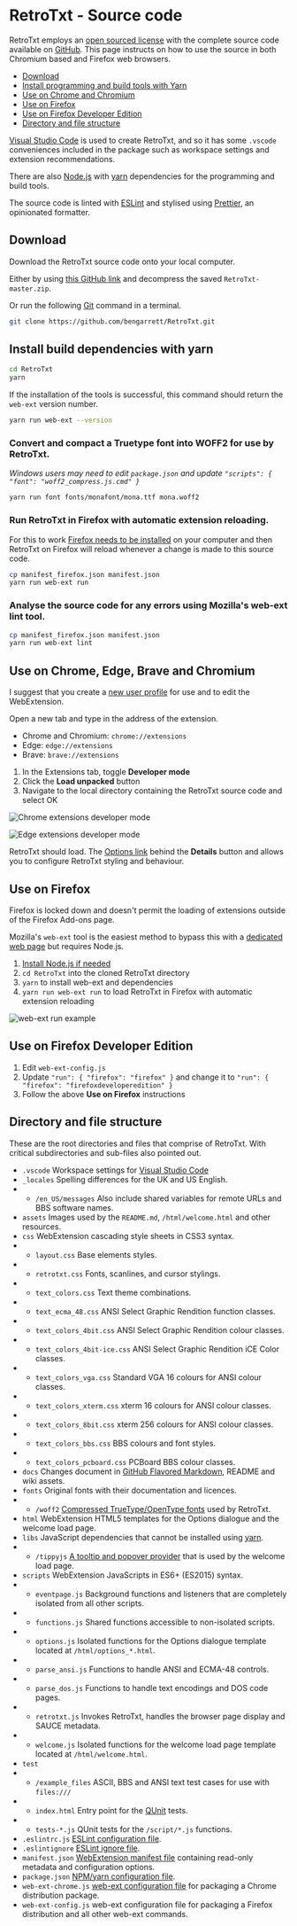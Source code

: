 # RetroTxt - Source code

RetroTxt employs an [open sourced license](https://choosealicense.com/licenses/lgpl-3.0/) with the complete source code available on [GitHub](https://github.com/bengarrett/RetroTxt). This page instructs on how to use the source in both Chromium based and Firefox web browsers.

- [Download](#download)
- [Install programming and build tools with Yarn](#install-yarn)
- [Use on Chrome and Chromium](#chrome)
- [Use on Firefox](#firefox)
- [Use on Firefox Developer Edition](#firefox-dev)
- [Directory and file structure](#directories)

[Visual Studio Code](https://code.visualstudio.com) is used to create RetroTxt, and so it has some `.vscode` conveniences included in the package such as workspace settings and extension recommendations.

There are also [Node.js](https://nodejs.org) with [yarn](https://yarnpkg.com/) dependencies for the programming and build tools.

The source code is linted with [ESLint](https://eslint.org/) and stylised using [Prettier](https://prettier.io/), an opinionated formatter.

<a id="download"></a>

## Download

Download the RetroTxt source code onto your local computer.

Either by using [this GitHub link](https://github.com/bengarrett/RetroTxt/archive/master.zip) and decompress the saved `RetroTxt-master.zip`.

Or run the following [Git](https://git-scm.com/) command in a terminal.

```sh
git clone https://github.com/bengarrett/RetroTxt.git
```

<a id="install-yarn"></a>

## Install build dependencies with yarn

```sh
cd RetroTxt
yarn
```

If the installation of the tools is successful, this command should return the `web-ext` version number.

```sh
yarn run web-ext --version
```

### Convert and compact a Truetype font into WOFF2 for use by RetroTxt.

_Windows users may need to edit `package.json` and update `"scripts": { "font": "woff2_compress.js.cmd" }`_

```sh
yarn run font fonts/monafont/mona.ttf mona.woff2
```

### Run RetroTxt in **Firefox** with automatic extension reloading.

For this to work [Firefox needs to be installed](https://www.mozilla.org/en-US/firefox/) on your computer and then RetroTxt on Firefox will reload whenever a change is made to this source code.

```sh
cp manifest_firefox.json manifest.json
yarn run web-ext run
```

### Analyse the source code for any errors using Mozilla's web-ext lint tool.

```sh
cp manifest_firefox.json manifest.json
yarn run web-ext lint
```

<a id="chrome"></a>

## Use on Chrome, Edge, Brave and Chromium

I suggest that you create a [new user profile](https://support.google.com/chrome/answer/2364824?co=GENIE.Platform%3DDesktop&hl=en) for use and to edit the WebExtension.

Open a new tab and type in the address of the extension.

- Chrome and Chromium: `chrome://extensions`
- Edge: `edge://extensions`
- Brave: `brave://extensions`

1.  In the Extensions tab, toggle **Developer mode**
1.  Click the **Load unpacked** button
1.  Navigate to the local directory containing the RetroTxt source code and select OK

![Chrome extensions developer mode](assets/sourcecode_chrome_loaded.png)

![Edge extensions developer mode](assets/sourcecode_edge_loaded.png)

RetroTxt should load. The [Options link](options) behind the **Details** button and allows you to configure RetroTxt styling and behaviour.

<a id="firefox"></a>

## Use on Firefox

Firefox is locked down and doesn't permit the loading of extensions outside of the Firefox Add-ons page.

Mozilla's `web-ext` tool is the easiest method to bypass this with a [dedicated web page](https://developer.mozilla.org/en-US/Add-ons/WebExtensions/Getting_started_with_web-ext) but requires Node.js.

1. [Install Node.js if needed](https://nodejs.org)
1. `cd RetroTxt` into the cloned RetroTxt directory
1. `yarn` to install web-ext and dependencies
1. `yarn run web-ext run` to load RetroTxt in Firefox with automatic extension reloading

![web-ext run example](assets/web-ext_example.png)

<a id="firefox-dev"></a>

## Use on Firefox Developer Edition

1. Edit `web-ext-config.js`
1. Update `"run": { "firefox": "firefox" }` and change it to `"run": { "firefox": "firefoxdeveloperedition" }`
1. Follow the above **Use on Firefox** instructions

<a id="directories"></a>

## Directory and file structure

These are the root directories and files that comprise of RetroTxt. With critical subdirectories and sub-files also pointed out.

- `.vscode` Workspace settings for [Visual Studio Code](https://code.visualstudio.com/)
- `_locales` Spelling differences for the UK and US English.
- - `/en_US/messages` Also include shared variables for remote URLs and BBS software names.
- `assets` Images used by the `README.md`, `/html/welcome.html` and other resources.
- `css` WebExtension cascading style sheets in CSS3 syntax.
- - `layout.css` Base elements styles.
- - `retrotxt.css` Fonts, scanlines, and cursor stylings.
- - `text_colors.css` Text theme combinations.
- - `text_ecma_48.css` ANSI Select Graphic Rendition function classes.
- - `text_colors_4bit.css` ANSI Select Graphic Rendition colour classes.
- - `text_colors_4bit-ice.css` ANSI Select Graphic Rendition iCE Color classes.
- - `text_colors_vga.css` Standard VGA 16 colours for ANSI colour classes.
- - `text_colors_xterm.css` xterm 16 colours for ANSI colour classes.
- - `text_colors_8bit.css` xterm 256 colours for ANSI colour classes.
- - `text_colors_bbs.css` BBS colours and font styles.
- - `text_colors_pcboard.css` PCBoard BBS colour classes.
- `docs` Changes document in [GitHub Flavored Markdown](https://guides.github.com/features/mastering-markdown/), README and wiki assets.
- `fonts` Original fonts with their documentation and licences.
- - `/woff2` [Compressed TrueType/OpenType fonts](https://developer.mozilla.org/en-US/docs/Web/Guide/WOFF) used by RetroTxt.
- `html` WebExtension HTML5 templates for the Options dialogue and the welcome load page.
- `libs` JavaScript dependencies that cannot be installed using [yarn](https://yarnpkg.com/).
- - `/tippyjs` [A tooltip and popover provider](https://atomiks.github.io/tippyjs/) that is used by the welcome load page.
- `scripts` WebExtension JavaScripts in ES6+ (ES2015) syntax.
- - `eventpage.js` Background functions and listeners that are completely isolated from all other scripts.
- - `functions.js` Shared functions accessible to non-isolated scripts.
- - `options.js` Isolated functions for the Options dialogue template located at `/html/options_*.html`.
- - `parse_ansi.js` Functions to handle ANSI and ECMA-48 controls.
- - `parse_dos.js` Functions to handle text encodings and DOS code pages.
- - `retrotxt.js` Invokes RetroTxt, handles the browser page display and SAUCE metadata.
- - `welcome.js` Isolated functions for the welcome load page template located at `/html/welcome.html`.
- `test`
- - `/example_files` ASCII, BBS and ANSI text test cases for use with `files:///`
- - `index.html` Entry point for the [QUnit](https://qunitjs.com/) tests.
- - `tests-*.js` QUnit tests for the `/script/*.js` functions.
- `.eslintrc.js` [ESLint configuration file](https://eslint.org/docs/user-guide/configuring).
- `.eslintignore` [ESLint ignore file](https://eslint.org/docs/user-guide/configuring#ignoring-files-and-directories).
- `manifest.json` [WebExtension manifest file](https://developer.mozilla.org/en-US/docs/Mozilla/Add-ons/WebExtensions/manifest.json) containing read-only metadata and configuration options.
- `package.json` [NPM/yarn configuration file](https://docs.npmjs.com/files/package.json).
- `web-ext-chrome.js` [web-ext configuration file](https://developer.mozilla.org/en-US/docs/Mozilla/Add-ons/WebExtensions/Getting_started_with_web-ext#Setting_option_defaults_in_a_configuration_file) for packaging a Chrome distribution package.
- `web-ext-config.js` web-ext configuration file for packaging a Firefox distribution and all other web-ext commands.
